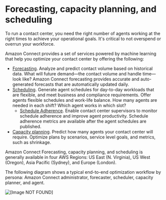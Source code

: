 # Forecasting, capacity planning, and scheduling<a name="forecasting-capacity-planning-scheduling"></a>

To run a contact center, you need the right number of agents working at the right times to achieve your operational goals\. It's critical to not overspend or overrun your workforce\.

Amazon Connect provides a set of services powered by machine learning that help you optimize your contact center by offering the following:
+ [Forecasting](forecasting.md)\. Analyze and predict contact volume based on historical data\. What will future demand—the contact volume and handle time—look like? Amazon Connect forecasting provides accurate and auto\-generated forecasts that are automatically updated daily\.
+ [Scheduling](scheduling.md)\. Generate agent schedules for day\-to\-day workloads that are flexible, and meet business and compliance requirements\. Offer agents flexible schedules and work\-life balance\. How many agents are needed in each shift? Which agent works in which slot? 
  + [Schedule Adherence](schedule-adherence.md)\. Enable contact center supervisors to monitor schedule adherence and improve agent productivity\. Schedule adherence metrics are available after the agent schedules are published\.
+ [Capacity planning](capacity-planning.md)\. Predict how many agents your contact center will require\. Optimize plans by scenarios, service level goals, and metrics, such as shrinkage\.

Amazon Connect Forecasting, capacity planning, and scheduling is generally available in four AWS Regions: US East \(N\. Virginia\), US West \(Oregon\), Asia Pacific \(Sydney\), and Europe \(London\)\.

The following diagram shows a typical end\-to\-end optimization workflow by persona: Amazon Connect administrator, forecaster, scheduler, capacity planner, and agent\.

![\[Image NOT FOUND\]](http://docs.aws.amazon.com/connect/latest/adminguide/images/wfm-workflow-overview.png)
